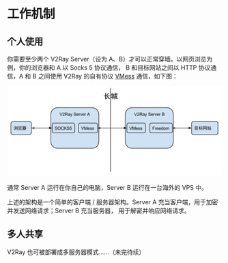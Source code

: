 # 工作机制

## 个人使用
你需要至少两个 V2Ray Server（设为 A、B）才可以正常穿墙。以网页浏览为例，你的浏览器和 A 以 Socks 5 协议通信，
B 和目标网站之间以 HTTP 协议通信，A 和 B 之间使用 V2Ray 的自有协议 [VMess](#a=vmess-zh-cn) 通信，如下图：

![](/content/v2ray.png)

通常 Server A 运行在你自己的电脑，Server B 运行在一台海外的 VPS 中。

上述的架构是一个简单的客户端 / 服务器架构。Server A 充当客户端，用于加密并发送网络请求；Server B 充当服务器，
用于解密并响应网络请求。

## 多人共享
V2Ray 也可被部署成多服务器模式……（未完待续）
